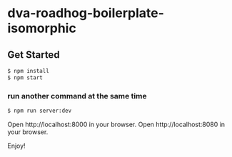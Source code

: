 # dva-roadhog-boilerplate-isomorphic

## Get Started

```bash
$ npm install
$ npm start
```
### run another command at the same time
```bash
$ npm run server:dev
```

Open http://localhost:8000 in your browser.
Open http://localhost:8080 in your browser.

Enjoy!

